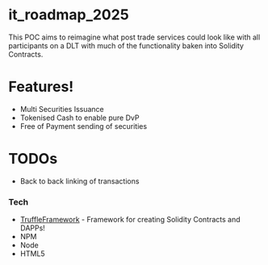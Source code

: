 # it_roadmap_2025

This POC aims to reimagine what post trade services could look like with all participants on a DLT with much of the functionality baken into Solidity Contracts.

# Features!

* Multi Securities Issuance
* Tokenised Cash to enable pure DvP
* Free of Payment sending of securities

# TODOs

* Back to back linking of transactions

### Tech

* [TruffleFramework] - Framework for creating Solidity Contracts and DAPPs!
* NPM
* Node
* HTML5


[TruffleFramework]: <http://truffleframework.com/>
